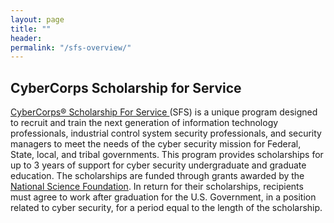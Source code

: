 ```yaml
---
layout: page
title: ""
header:
permalink: "/sfs-overview/"
---
```


## CyberCorps Scholarship for Service

[CyberCorps® Scholarship For Service ](http://www.sfs.opm.gov/)(SFS) is a unique program designed to recruit and train the next generation of information technology professionals, industrial control system security professionals, and security managers to meet the needs of the cyber security mission for Federal, State, local, and tribal governments.
This program provides scholarships for up to 3 years of support for cyber security undergraduate and graduate education. The scholarships are funded through grants awarded by the [National Science Foundation](http://www.nsf.gov/).
In return for their scholarships, recipients must agree to work after graduation for the U.S. Government, in a position related to cyber security, for a period equal to the length of the scholarship.
